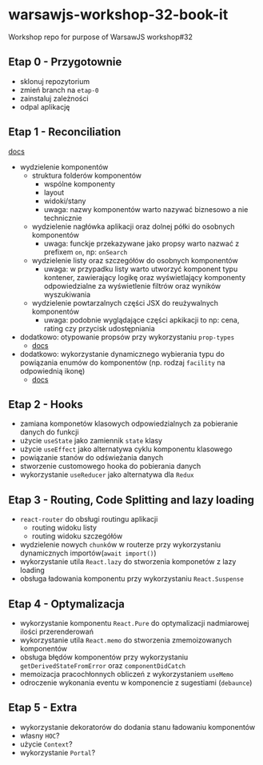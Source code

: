 # warsawjs-workshop-32-book-it
Workshop repo for purpose of WarsawJS workshop#32

## Etap 0 - Przygotownie

* sklonuj repozytorium
* zmień branch na `etap-0`
* zainstaluj zależności
* odpal aplikację

## Etap 1 - Reconciliation

[docs](https://reactjs.org/docs/reconciliation.html)

* wydzielenie komponentów
  * struktura folderów komponentów
    * wspólne komponenty
    * layout
    * widoki/stany
    * uwaga: nazwy komponentów warto nazywać biznesowo a nie technicznie
  * wydzielenie nagłówka aplikacji oraz dolnej półki do osobnych komponentów
    * uwaga: funckje przekazywane jako propsy warto nazwać z prefixem `on`, np: `onSearch`
  * wydzielenie listy oraz szczegółów do osobnych komponentów
    * uwaga: w przypadku listy warto utworzyć komponent typu kontener, zawierający logikę oraz wyświetlający komponenty odpowiedzialne za wyświetlenie filtrów oraz wyników wyszukiwania
  * wydzielenie powtarzalnych części JSX do reużywalnych komponentów
    * uwaga: podobnie wyglądające części apkikacji to np: cena, rating czy przycisk udostępniania
* dodatkowo: otypowanie propsów przy wykorzystaniu `prop-types`
  * [docs](https://www.npmjs.com/package/prop-types)
* dodatkowo: wykorzystanie dynamicznego wybierania typu do powiązania enumów do komponentów (np. rodzaj `facility` na odpowiednią ikonę)
  * [docs](https://reactjs.org/docs/jsx-in-depth.html#choosing-the-type-at-runtime)


## Etap 2 - Hooks

* zamiana komponetów klasowych odpowiedzialnych za pobieranie danych do funkcji
* użycie `useState` jako zamiennik `state` klasy
* użycie `useEffect` jako alternatywa cyklu komponentu klasowego
* powiązanie stanów do odświeżania danych
* stworzenie customowego hooka do pobierania danych
* wykorzystanie `useReducer` jako alternatywa dla `Redux`


## Etap 3 - Routing, Code Splitting and lazy loading

* `react-router` do obsługi routingu aplikacji
  * routing widoku listy
  * routing widoku szczegółów
* wydzielenie nowych `chunk`ów w routerze przy wykorzystaniu dynamicznych importów(`await import()`)
* wykorzystanie utila `React.lazy` do stworzenia komponetów z lazy loading
* obsługa ładowania komponentu przy wykorzystaniu `React.Suspense`

## Etap 4 - Optymalizacja

* wykorzystanie komponentu `React.Pure` do optymalizacji nadmiarowej ilości przerenderowań
* wykorzystanie utila `React.memo` do stworzenia zmemoizowanych komponentów
* obsługa błędów komponentów przy wykorzystaniu `getDerivedStateFromError` oraz `componentDidCatch`
* memoizacja pracochłonnych obliczeń z wykorzystaniem `useMemo`
* odroczenie wykonania eventu w komponencie z sugestiami (`debaunce`)

## Etap 5 - Extra

* wykorzystanie dekoratorów do dodania stanu ładowaniu komponentów
* własny `HOC`?
* użycie `Context`?
* wykorzystanie `Portal`?
